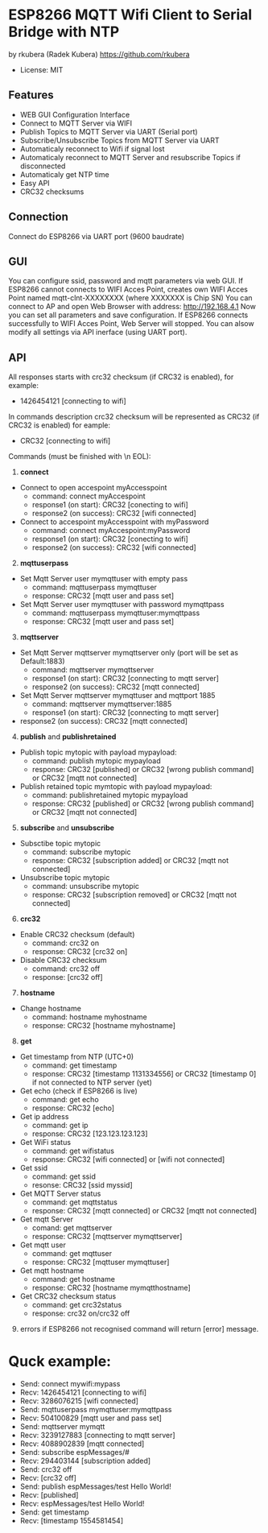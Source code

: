# ESP8266 MQTT Wifi Client to Serial Bridge with NTP
by rkubera (Radek Kubera) https://github.com/rkubera
- License: MIT

## Features
- WEB GUI Configuration Interface
- Connect to MQTT Server via WIFI
- Publish Topics to MQTT Server via UART (Serial port)
- Subscribe/Unsubscribe Topics from MQTT Server via UART
- Automaticaly reconnect to Wifi if signal lost
- Automaticaly reconnect to MQTT Server and resubscribe Topics if disconnected
- Automaticaly get NTP time
- Easy API
- CRC32 checksums

## Connection
Connect do ESP8266 via UART port (9600 baudrate)

## GUI
You can configure ssid, password and mqtt parameters via web GUI.
If ESP8266 cannot connects to WIFI Acces Point, creates own WIFI Acces Point named mqtt-clnt-XXXXXXXX (where XXXXXXX is Chip SN)
You can connect to AP and open Web Browser with address: http://192.168.4.1
Now you can set all parameters and save configuration.
If ESP8266 connects successfully to WIFI Acces Point, Web Server will stopped. You can alsow modify all settings via API inerface (using UART port).

## API
All responses starts with crc32 checksum (if CRC32 is enabled), for example:
- 1426454121 [connecting to wifi]

In commands description crc32 checksum will be represented as CRC32 (if CRC32 is enabled) for eample:
- CRC32 [connecting to wifi]

Commands (must be finished with \n EOL):
1) <b>connect</b>
- Connect to open accespoint myAccesspoint
  - command: connect myAccespoint
  - response1 (on start): CRC32 [conecting to wifi]
  - response2 (on success): CRC32 [wifi connected]
- Connect to accespoint myAccesspoint with myPassword
  - command: connect myAccespoint:myPassword
  - response1 (on start): CRC32 [conecting to wifi]
  - response2 (on success): CRC32 [wifi connected]

2) <b>mqttuserpass</b>
- Set Mqtt Server user mymqttuser with empty pass
  - command: mqttuserpass mymqttuser
  - response: CRC32 [mqtt user and pass set]
- Set Mqtt Server user mymqttuser with password mymqttpass
  - command: mqttuserpass mymqttuser:mymqttpass
  - response: CRC32 [mqtt user and pass set]

3) <b>mqttserver</b>
- Set Mqtt Server mqttserver mymqttserver only (port will be set as Default:1883)
  - command: mqttserver mymqttserver
  - response1 (on start): CRC32 [connecting to mqtt server]
  - response2 (on success): CRC32 [mqtt connected]
- Set Mqtt Server mqttserver mymqttuser and mqttport 1885
  - command: mqttserver mymqttserver:1885
  - response1 (on start): CRC32 [connecting to mqtt server]
 - response2 (on success): CRC32 [mqtt connected]

4) <b>publish</b> and <b>publishretained</b>
- Publish topic mytopic with payload mypayload:
  - command: publish mytopic mypayload
  - response: CRC32 [published] or CRC32 [wrong publish command] or CRC32 [mqtt not connected]
- Publish retained topic mymtopic with payload mypayload:
  - command: publishretained mytopic mypayload
  - response: CRC32 [published] or CRC32 [wrong publish command] or CRC32 [mqtt not connected]

5) <b>subscribe</b> and <b>unsubscribe</b>
- Subsctibe topic mytopic
  - command: subscribe mytopic
  - response: CRC32 [subscription added] or CRC32 [mqtt not connected]
- Unsubscribe topic mytopic
  - command: unsubscribe mytopic
  - response: CRC32 [subscription removed] or CRC32 [mqtt not connected]

6) <b>crc32</b>
- Enable CRC32 checksum (default)
  - command: crc32 on
  - response: CRC32 [crc32 on]
- Disable CRC32 checksum
  - command: crc32 off
  - response: [crc32 off]

7) <b>hostname</b>
- Change hostname
  - command: hostname myhostname
  - response: CRC32 [hostname myhostname]
  
8) <b>get</b>
- Get timestamp from NTP (UTC+0)
  - command: get timestamp
  - response: CRC32 [timestamp 1131334556] or CRC32 [timestamp 0] if not connected to NTP server (yet)
- Get echo (check if ESP8266 is live)
  - command: get echo
  - response: CRC32 [echo]
- Get ip address
  - command: get ip
  - response: CRC32 [123.123.123.123]
- Get WiFi status
  - command: get wifistatus
  - response: CRC32 [wifi connected] or [wifi not connected]
- Get ssid
  - command: get ssid
  - resonse: CRC32 [ssid myssid]
- Get MQTT Server status
  - command: get mqttstatus
  - response: CRC32 [mqtt connected] or CRC32 [mqtt not connected]
- Get mqtt Server
  - comand: get mqttserver
  - response: CRC32 [mqttserver mymqttserver]
- Get mqtt user
  - command: get mqttuser
  - response: CRC32 [mqttuser mymqttuser]
- Get mqtt hostname
  - command: get hostname
  - response: CRC32 [hostname mymqtthostname]
- Get CRC32 checksum status
  - command: get crc32status
  - response: crc32 on/crc32 off
  
9) errors
if ESP8266 not recognised command will return [error] message.

# Quck example:
- Send: connect mywifi:mypass
- Recv: 1426454121 [connecting to wifi]
- Recv: 3286076215 [wifi connected]
- Send: mqttuserpass mymqttuser:mymqttpass
- Recv: 504100829 [mqtt user and pass set]
- Send: mqttserver mymqtt
- Recv: 3239127883 [connecting to mqtt server]
- Recv: 4088902839 [mqtt connected]
- Send: subscribe espMessages/#
- Recv: 294403144 [subscription added]
- Send: crc32 off
- Recv: [crc32 off]
- Send: publish espMessages/test Hello World!
- Recv: [published]
- Recv: espMessages/test Hello World!
- Send: get timestamp
- Recv: [timestamp 1554581454]